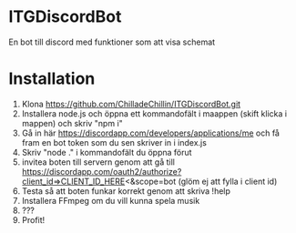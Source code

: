 # ITGDiscordBot
En bot till discord med funktioner som att visa schemat

# Installation
1. Klona https://github.com/ChilladeChillin/ITGDiscordBot.git
2. Installera node.js och öppna ett kommandofält i maappen (skift klicka i mappen) och skriv "npm i"
3. Gå in här https://discordapp.com/developers/applications/me och få fram en bot token som du sen skriver in i index.js
4. Skriv "node ." i kommandofält du öppna förut
5. invitea boten till servern genom att gå till https://discordapp.com/oauth2/authorize?client_id=>CLIENT_ID_HERE<&scope=bot (glöm ej att fylla i client id)
6. Testa så att boten funkar korrekt genom att skriva !help
7. Installera FFmpeg om du vill kunna spela musik
8. ???
9. Profit!
